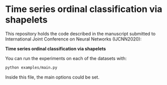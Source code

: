 # Time series ordinal classification via shapelets
This repository holds the code described in the manuscript submitted to International Joint Conference on Neural Networks (IJCNN2020):

**Time series ordinal classification via shapelets**

You can run the experiments on each of the datasets with:

```sh
python examples/main.py
```

Inside this file, the main options could be set. 